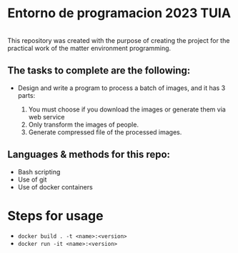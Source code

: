 # Entorno de programacion 2023 TUIA
<br>
This repository was created with the purpose of creating the project for the practical work of the matter environment
programming. <br>

## The tasks to complete are the following:

- Design and write a program to process a batch of images, and it has 3 parts:

  1. You must choose if you download the images or generate them via web service
  2. Only transform the images of people.
  3. Generate compressed file of the processed images.


## Languages & methods for this repo:

- Bash scripting
- Use of git
- Use of docker containers

# Steps for usage

- `docker build . -t <name>:<version>`
- `docker run -it <name>:<version>`
